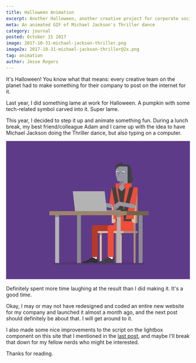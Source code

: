 ```yaml
---
title: Halloween Animation
excerpt: Another Halloween, another creative project for corporate social media.
meta: An animated GIF of Michael Jackson's Thriller dance
category: journal
posted: October 31 2017
image: 2017-10-31-michael-jackson-thriller.png
image2x: 2017-10-31-michael-jackson-thriller@2x.png
tag: animation
author: Jesse Rogers
---
```

It's Halloween! You know what that means: every creative team on the planet had to make something for their company to post on the internet for it.

Last year, I did something lame at work for Halloween. A pumpkin with some tech-related symbol carved into it. Super lame.

This year, I decided to step it up and animate something fun. During a lunch break, my best friend/colleague Adam and I came up with the idea to have Michael Jackson doing the Thriller dance, but also typing on a computer.

<div class="callout">
  <div class="callout-content">
    <img src="/assets/img/journal/2017-10-31-michael-jackson-halloween.gif" alt="Michael Jackson Thriller dance at computer">
  </div>
</div>

Definitely spent more time laughing at the result than I did making it. It's a good time.

Okay, I may or may not have redesigned and coded an entire new website for my company and launched it almost a month ago, and the next post should definitely be about that. I will get around to it.

I also made some nice improvements to the script on the lightbox component on this site that I mentioned in the [last post](/journal/2017/08/11/new-website/), and maybe I'll break that down for my fellow nerds who might be interested.

Thanks for reading.

